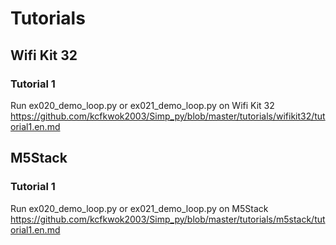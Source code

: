 # Tutorials

## Wifi Kit 32

### Tutorial 1
Run ex020_demo_loop.py or ex021_demo_loop.py on Wifi Kit 32
https://github.com/kcfkwok2003/Simp_py/blob/master/tutorials/wifikit32/tutorial1.en.md

## M5Stack

### Tutorial 1
Run ex020_demo_loop.py or ex021_demo_loop.py on M5Stack
https://github.com/kcfkwok2003/Simp_py/blob/master/tutorials/m5stack/tutorial1.en.md

